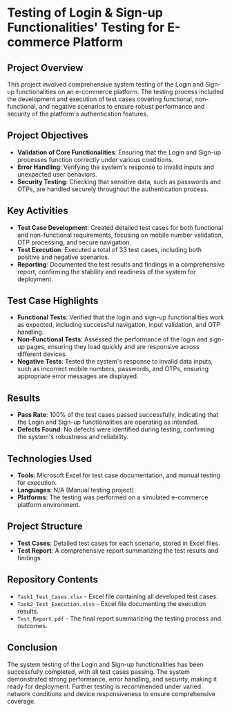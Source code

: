 # Testing of Login & Sign-up Functionalities' Testing for E-commerce Platform

## Project Overview
This project involved comprehensive system testing of the Login and Sign-up functionalities on an e-commerce platform. The testing process included the development and execution of test cases covering functional, non-functional, and negative scenarios to ensure robust performance and security of the platform's authentication features.

## Project Objectives
- **Validation of Core Functionalities**: Ensuring that the Login and Sign-up processes function correctly under various conditions.
- **Error Handling**: Verifying the system's response to invalid inputs and unexpected user behaviors.
- **Security Testing**: Checking that sensitive data, such as passwords and OTPs, are handled securely throughout the authentication process.

## Key Activities
- **Test Case Development**: Created detailed test cases for both functional and non-functional requirements, focusing on mobile number validation, OTP processing, and secure navigation.
- **Test Execution**: Executed a total of 33 test cases, including both positive and negative scenarios.
- **Reporting**: Documented the test results and findings in a comprehensive report, confirming the stability and readiness of the system for deployment.

## Test Case Highlights
- **Functional Tests**: Verified that the login and sign-up functionalities work as expected, including successful navigation, input validation, and OTP handling.
- **Non-Functional Tests**: Assessed the performance of the login and sign-up pages, ensuring they load quickly and are responsive across different devices.
- **Negative Tests**: Tested the system's response to invalid data inputs, such as incorrect mobile numbers, passwords, and OTPs, ensuring appropriate error messages are displayed.

## Results
- **Pass Rate**: 100% of the test cases passed successfully, indicating that the Login and Sign-up functionalities are operating as intended.
- **Defects Found**: No defects were identified during testing, confirming the system's robustness and reliability.

## Technologies Used
- **Tools**: Microsoft Excel for test case documentation, and manual testing for execution.
- **Languages**: N/A (Manual testing project)
- **Platforms**: The testing was performed on a simulated e-commerce platform environment.

## Project Structure
- **Test Cases**: Detailed test cases for each scenario, stored in Excel files.
- **Test Report**: A comprehensive report summarizing the test results and findings.

## Repository Contents
- `Task1_Test_Cases.xlsx` - Excel file containing all developed test cases.
- `Task2_Test_Execution.xlsx` - Excel file documenting the execution results.
- `Test_Report.pdf` - The final report summarizing the testing process and outcomes.

## Conclusion
The system testing of the Login and Sign-up functionalities has been successfully completed, with all test cases passing. The system demonstrated strong performance, error handling, and security, making it ready for deployment. Further testing is recommended under varied network conditions and device responsiveness to ensure comprehensive coverage.
